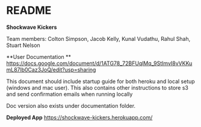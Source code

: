# README

**Shockwave Kickers**

Team members: Colton Simpson, Jacob Kelly, Kunal Vudathu, Rahul Shah, Stuart Nelson

**User Documentation **
https://docs.google.com/document/d/1ATG78_72BFUqlMq_9StImvI8vVKKumL87lb0Caz3JoQ/edit?usp=sharing

This document should include startup guide for both heroku and local setup (windows and mac user). This also contains other instructions to store s3 and send confirmation emails when running locally

Doc version also exists under documentation folder.

**Deployed App**
https://shockwave-kickers.herokuapp.com/
